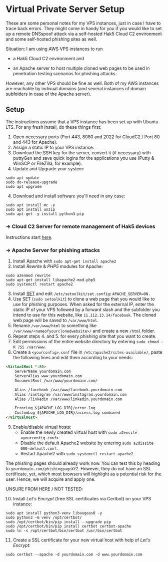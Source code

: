 Virtual Private Server Setup
========================
These are some personal notes for my VPS instances, just in case I have to trace back errors. They might come in handy for you if you would like to set up a remote DNSspoof attack via a self-hosted Hak5 Cloud C2 environment and some self-hosted phishing sites as well.

Situation:
I am using AWS VPS instances to run 

  + a Hak5 Cloud C2 environment and<p>
  + an Apache server to host multiple cloned web pages to be used in penetration testing scenarios for phishing attacks.
  
However, any other VPS should be fine as well. Both of my AWS instances are reachable by indivual domains (and several instances of domain subfolders in case of the Apache server).

## Setup
The instructions assume that a VPS instance has been set up with Ubuntu LTS. For any fresh Install, do these things first:
  1. Open necessary ports (Port 443, 8080 and 2022 for CloudC2 / Port 80 and 443 for Apache).
  2. Assign a static IP to your VPS instance.
  3. Download the SSH key for the server, convert it (if necessary) with puttyGen and save quick logins for the applications you use (Putty & WinSCP or FileZilla, for example).
  4. Update and Upgrade your system:
```
sudo apt update
sudo do-release-upgrade
sudo apt upgrade
```
4. Download and install software you'll need in any case:
```
sudo apt install mc -y
sudo apt install unzip
sudo apt-get -y install python3-pip
```
### -> Cloud C2 Server for remote management of Hak5 devices
Instructions start [here](https://www.youtube.com/watch?v=TIpx_ENurLY).

### -> Apache Server for phishing attacks
1. Install Apache with `sudo apt-get install apache2`
2. Install *Rewrite* & *PHP5* modules for Apache:
```
sudo a2enmod rewrite
sudo apt-get install libapache2-mod-php5
sudo systemctl restart apache2
```
3. Install [SET](https://github.com/trustedsec/social-engineer-toolkit) and edit `/etc/setoolkit/set.config`:
```APACHE_SERVER=ON.```
4. Use SET (`sudo setoolkit`) to clone a web page that you would like to use for phishing purposes. When asked for the external IP, enter the static IP of your VPS followed by a forward slash and the subfolder you intend to use for this website, like `11.112.13.14/facebook`. The cloned web page will be saved to `/var/www/html`.
5. Rename `/var/www/html` to something like `/var/www/<nameofyourclonedwebsite>/` and create a new `/html` folder.
6. Repeat steps 4. and 5. for every phishing site that you want to create.
7. Edit permissions of the entire website directory by entering `sudo chmod -R 755 /var/www`.
8. Create a `<yourconfig>.conf` file in `/etc/apache2/sites-available/`, paste the following lines and edit them according to your needs:
```html
<VirtualHost *:80>
    ServerName yourdomain.com
    ServerAlias www.yourdomain.com
    DocumentRoot /var/www/yourdomain.com/

    Alias /facebook /var/www/facebook.yourdomain.com
    Alias /instagram /var/www/instagram.yourdomain.com
    Alias /linkedin /var/www/linkedin.yourdomain.com

    ErrorLog ${APACHE_LOG_DIR}/error.log
    CustomLog ${APACHE_LOG_DIR}/access.log combined
</VirtualHost>
```
9. Enable/disable virtual hosts:
    - Enable the newly created virtual host with `sudo a2ensite <yourconfig.conf>`.
    - Disable the default Apache2 website by entering `sudo a2dissite 000-default.conf`.
    - Restart Apache2 with `sudo systemctl restart apache2`

The phishing pages should already work now. You can test this by heading to `yourdomain.com/phishingpageXYZ`. However, they do not have an SSL certificate, yet, which most browsers will highlight as a potential risk for the user. Hence, we will acquire and apply one.

UNSURE FROM HERE / NOT TESTED:

10. Install *Let's Encrypt* (free SSL certificates via Certbot) on your VPS instance:
```
sudo apt install python3-venv libaugeas0 -y
sudo python3 -m venv /opt/certbot/
sudo /opt/certbot/bin/pip install --upgrade pip
sudo /opt/certbot/bin/pip install certbot certbot-apache
sudo ln -s /opt/certbot/bin/certbot /usr/bin/certbot
```
11. Create a SSL certificate for your new virtual host with help of *Let's Encrypt*:
```
sudo certbot --apache -d yourdomain.com -d www.yourdomain.com
```


<br></br>
